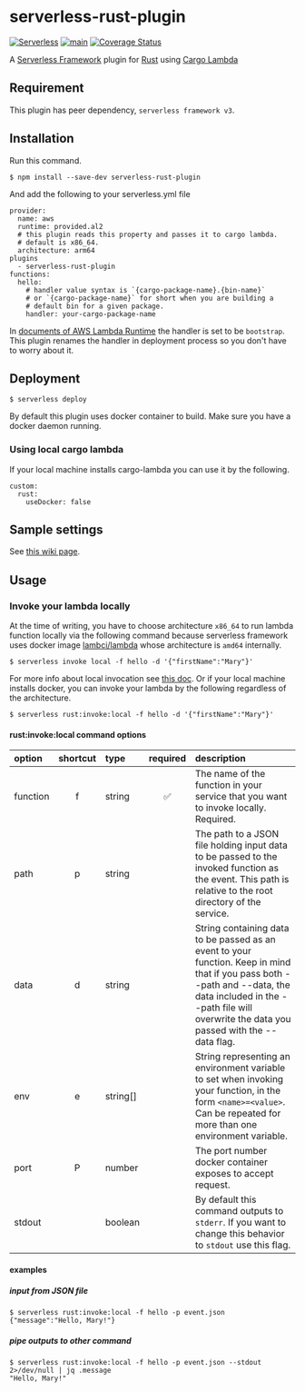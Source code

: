 # serverless-rust-plugin

[![Serverless](http://public.serverless.com/badges/v3.svg)](http://www.serverless.com)
[![main](https://github.com/kaicoh/serverless-rust-plugin/actions/workflows/test.yml/badge.svg)](https://github.com/kaicoh/serverless-rust-plugin/actions)
[![Coverage Status](https://coveralls.io/repos/github/kaicoh/serverless-rust-plugin/badge.svg?branch=main)](https://coveralls.io/github/kaicoh/serverless-rust-plugin?branch=main)

A [Serverless Framework](https://www.serverless.com/) plugin for [Rust](https://www.rust-lang.org/) using [Cargo Lambda](https://www.cargo-lambda.info/)

## Requirement

This plugin has peer dependency, `serverless framework v3`.

## Installation

Run this command.

```
$ npm install --save-dev serverless-rust-plugin
```

And add the following to your serverless.yml file

```
provider:
  name: aws
  runtime: provided.al2
  # this plugin reads this property and passes it to cargo lambda.
  # default is x86_64.
  architecture: arm64
plugins
  - serverless-rust-plugin
functions:
  hello:
    # handler value syntax is `{cargo-package-name}.{bin-name}`
    # or `{cargo-package-name}` for short when you are building a
    # default bin for a given package.
    handler: your-cargo-package-name
```

In [documents of AWS Lambda Runtime](https://github.com/awslabs/aws-lambda-rust-runtime) the handler is set to be `bootstrap`. This plugin renames the handler in deployment process so you don't have to worry about it.

## Deployment

```
$ serverless deploy
```

By default this plugin uses docker container to build. Make sure you have a docker daemon running.

### Using local cargo lambda

If your local machine installs cargo-lambda you can use it by the following.

```
custom:
  rust:
    useDocker: false
```

## Sample settings

See [this wiki page](https://github.com/kaicoh/serverless-rust-plugin/wiki/Sample).

## Usage

### Invoke your lambda locally

At the time of writing, you have to choose architecture `x86_64` to run lambda function locally via the following command because serverless framework uses docker image [lambci/lambda](https://hub.docker.com/r/lambci/lambda) whose architecture is `amd64` internally.

```
$ serverless invoke local -f hello -d '{"firstName":"Mary"}'
```

For more info about local invocation see [this doc](https://www.serverless.com/framework/docs/providers/aws/cli-reference/invoke-local).
Or if your local machine installs docker, you can invoke your lambda by the following regardless of the architecture.

```
$ serverless rust:invoke:local -f hello -d '{"firstName":"Mary"}'
```

#### rust:invoke:local command options

| option | shortcut | type | required | description |
| :--- | :---: | :--- | :---: | :--- |
| function | f | string | ✅ | The name of the function in your service that you want to invoke locally. Required. |
| path | p | string |  | The path to a JSON file holding input data to be passed to the invoked function as the event. This path is relative to the root directory of the service. |
| data | d | string |  | String containing data to be passed as an event to your function. Keep in mind that if you pass both --path and --data, the data included in the --path file will overwrite the data you passed with the --data flag. |
| env | e | string[] |  | String representing an environment variable to set when invoking your function, in the form `<name>=<value>`. Can be repeated for more than one environment variable. |
| port | P | number |  | The port number docker container exposes to accept request. |
| stdout |  | boolean |  | By default this command outputs to `stderr`. If you want to change this behavior to `stdout` use this flag. |

#### examples

##### input from JSON file

```
$ serverless rust:invoke:local -f hello -p event.json
{"message":"Hello, Mary!"}
```

##### pipe outputs to other command

```
$ serverless rust:invoke:local -f hello -p event.json --stdout 2>/dev/null | jq .message
"Hello, Mary!"
```
